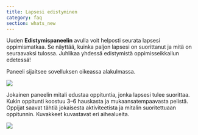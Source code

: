 ```yaml
---
title: Lapsesi edistyminen
category: faq
section: whats_new
---
```

Uuden **Edistymispaneelin** avulla voit helposti seurata lapsesi oppimismatkaa. Se näyttää, kuinka paljon lapsesi on suorittanut ja mitä on seuraavaksi tulossa. Juhlikaa yhdessä edistymistä oppimisseikkailun edetessä!


Paneeli sijaitsee sovelluksen oikeassa alakulmassa.


![](https://help.studycat.com/hc/article_attachments/40392758902553)


Jokainen paneelin mitali edustaa oppituntia, jonka lapsesi tulee suorittaa. Kukin oppitunti koostuu 3–6 hauskasta ja mukaansatempaavasta pelistä. Oppijat saavat tähtiä jokaisesta aktiviteetista ja mitalin suoritettuaan oppitunnin. Kuvakkeet kuvastavat eri aihealueita.


![](https://help.studycat.com/hc/article_attachments/40392758904601)